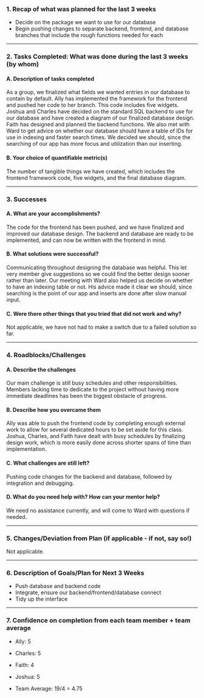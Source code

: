 ### 1. Recap of what was planned for the last 3 weeks

- Decide on the package we want to use for our database
- Begin pushing changes to separate backend, frontend, and database branches that include the rough functions needed for each

---

### 2. Tasks Completed: What was done during the last 3 weeks (by whom)

#### A. Description of tasks completed
As a group, we finalized what fields we wanted entries in our database to contain by default. Ally has implemented the framework for the frontend and pushed her code to her branch. This code includes five widgets. Joshua and Charles have decided on the standard SQL backend to use for our database and have created a diagram of our finalized database design. Faith has designed and planned the backend functions. We also met with Ward to get advice on whether our database should have a table of IDs for use in indexing and faster search times. We decided we should, since the searching of our app has more focus and utilization than our inserting.

#### B. Your choice of quantifiable metric(s)
The number of tangible things we have created, which includes the frontend framework code, five widgets, and the final database diagram.


---

### 3. Successes

#### A. What are your accomplishments?
The code for the frontend has been pushed, and we have finalized and improved our database design. The backend and database are ready to be implemented, and can now be written with the frontend in mind.

#### B. What solutions were successful?
Communicating throughout designing the database was helpful. This let very member give suggestions so we could find the better design sooner rather than later. Our meeting with Ward also helped us decide on whether to have an indexing table or not. His advice made it clear we should, since searching is the point of our app and inserts are done after slow manual input.

#### C. Were there other things that you tried that did not work and why?
Not applicable, we have not had to make a switch due to a failed solution so far.

---

### 4. Roadblocks/Challenges

#### A. Describe the challenges
Our main challenge is still busy schedules and other responsibilities. Members lacking time to dedicate to the project without having more immediate deadlines has been the biggest obstacle of progress. 

#### B. Describe how you overcame them
Ally was able to push the frontend code by completing enough external work to allow for several dedicated hours to be set aside for this class. Joshua, Charles, and Faith have dealt with busy schedules by finalizing design work, which is more easily done across shorter spans of time than implementation.  

#### C. What challenges are still left?
Pushing code changes for the backend and database, followed by integration and debugging.

#### D. What do you need help with? How can your mentor help?
We need no assistance currently, and will come to Ward with questions if needed.

---

### 5. Changes/Deviation from Plan (if applicable - if not, say so!)
Not applicable.


---

### 6. Description of Goals/Plan for Next 3 Weeks
- Push database and backend code
- Integrate, ensure our backend/frontend/database connect
- Tidy up the interface

---

### 7. Confidence on completion from each team member + team average

- Ally: 5

- Charles: 5

- Faith: 4

- Joshua: 5

- Team Average: 19/4 = 4.75
